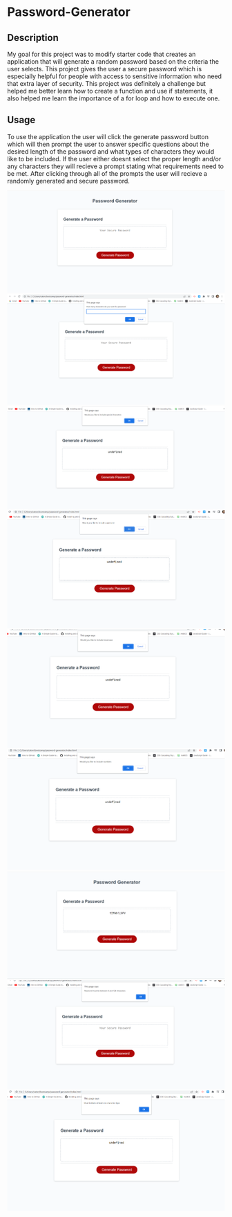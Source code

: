 # Password-Generator

## Description

 My goal for this project was to modify starter code that creates an application that will generate a random password based on the criteria the user selects. This project gives the user a secure password which is especially helpful for people with access to sensitive information who need that extra layer of security. This project was definitely a challenge but helped me better learn how to create a function and use if statements, it also helped me learn the importance of a for loop and how to execute one.

 ## Usage

 To use the application the user will click the generate password button which will then prompt the user to answer specific questions about the desired length of the password and what types of characters they would like to be included. If the user either doesnt select the proper length and/or any characters they will recieve a prompt stating what requirements need to be met. After clicking through all of the prompts the user will recieve a randomly generated and secure password.

<img src="/assets/pass1.png">
<img src="/assets/pass2.png">
<img src="/assets/pass3.png">
<img src="/assets/pass4.png">
<img src="/assets/pass5.png">
<img src="/assets/pass6.png">
<img src="/assets/pass7.png">
<img src="/assets/pass8.png">
<img src="/assets/pass9.png">